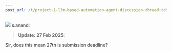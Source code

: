 ```yaml
---
post_url: /t/project-1-llm-based-automation-agent-discussion-thread-tds-jan-2025/164277/89
---
```

![](https://dub1.discourse-cdn.com/flex013/user_avatar/discourse.onlinedegree.iitm.ac.in/s.anand/48/15264_2.png) s.anand:

> **Update: 27 Feb 2025**:

Sir, does this mean 27th is submission deadline?